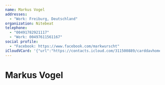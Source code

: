 ```yaml
---
name: Markus Vogel
addresses:
  - "Work: Freiburg, Deutschland"
organization: Nitebeat
telephone:
  - "00491782921117"
  - "Work: 00497611561167"
social profile:
  - "Facebook: https://www.facebook.com/markwurscht"
iCloudVCard: '{"url":"https://contacts.icloud.com/311500889/carddavhome/card/Y2RhNmE5OTAtY2Q2ZC00NGYxLThmM2MtOTIwMjJhNTVlYWEz.vcf","etag":"\"kmfhdzxb\"","data":"BEGIN:VCARD\r\nVERSION:3.0\r\nFN:\r\nN:Vogel;Markus;;;\r\nUID:cda6a990-cd6d-44f1-8f3c-92022a55eaa3\r\nADR;TYPE=WORK:;;;Freiburg;;;Deutschland;\r\nPRODID:ez-vcard 0.9.13-fc\r\nREV:2025-04-03T22:05:50Z\r\nORG:Nitebeat;\r\nPHOTO;VALUE=uri:https://gateway.icloud.com/contacts/311500889/ck/card/1822a\r\n 69390ca640da5fc86d3ba3870bc\r\nTEL;TYPE=CELL:00491782921117\r\nTEL;TYPE=WORK:00497611561167\r\nX-SOCIALPROFILE;TYPE=facebook;X-USER=markwurscht;X-USERID=100001045576542;X\r\n -DISPLAYNAME=Markus Vogel:https://www.facebook.com/markwurscht\r\nEND:VCARD"}'
---
```

# Markus Vogel
